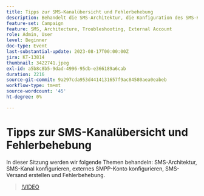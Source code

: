```yaml
---
title: Tipps zur SMS-Kanalübersicht und Fehlerbehebung
description: Behandelt die SMS-Architektur, die Konfiguration des SMS-Kanals, die Konfiguration des externen SMPP-Kontos, die Erstellung des SMS-Versands und die Fehlerbehebung.
feature-set: Campaign
feature: SMS, Architecture, Troubleshooting, External Account
role: Admin, User
level: Beginner
doc-type: Event
last-substantial-update: 2023-08-17T00:00:00Z
jira: KT-13814
thumbnail: 3422741.jpeg
exl-id: a5b8c8b5-9dad-4996-95db-e366189a6cab
duration: 2216
source-git-commit: 9a297cda953d4414131657f9ac84580aea0eabeb
workflow-type: tm+mt
source-wordcount: '45'
ht-degree: 0%

---
```


# Tipps zur SMS-Kanalübersicht und Fehlerbehebung

In dieser Sitzung werden wir folgende Themen behandeln: SMS-Architektur, SMS-Kanal konfigurieren, externes SMPP-Konto konfigurieren, SMS-Versand erstellen und Fehlerbehebung.

>[!VIDEO](https://video.tv.adobe.com/v/3422741/?learn=on)
